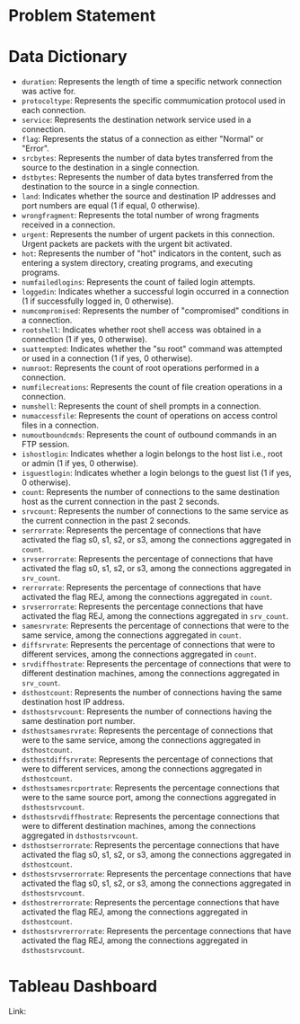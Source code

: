 # Problem Statement


# Data Dictionary
- `duration`: Represents the length of time a specific network connection was active for.
- `protocoltype`: Represents the specific commumication protocol used in each connection.
- `service`: Represents the destination network service used in a connection.
- `flag`: Represents the status of a connection as either "Normal" or "Error".
- `srcbytes`: Represents the number of data bytes transferred from the source to the destination in a single connection.
- `dstbytes`: Represents the number of data bytes transferred from the destination to the source in a single connection.
- `land`: Indicates whether the source and destination IP addresses and port numbers are equal (1 if equal, 0 otherwise).
- `wrongfragment`: Represents the total number of wrong fragments received in a connection.
- `urgent`: Represents the number of urgent packets in this connection. Urgent packets are packets with the urgent bit activated.
- `hot`: Represents the number of "hot" indicators in the content, such as entering a system directory, creating programs, and executing programs.
- `numfailedlogins`: Represents the count of failed login attempts.
- `loggedin`: Indicates whether a successful login occurred in a connection (1 if successfully logged in, 0 otherwise).
- `numcompromised`: Represents the number of "compromised" conditions in a connection.
- `rootshell`: Indicates whether root shell access was obtained in a connection (1 if yes, 0 otherwise).
- `suattempted`: Indicates whether the "su root" command was attempted or used in a connection (1 if yes, 0 otherwise).
- `numroot`: Represents the count of root operations performed in a connection.
- `numfilecreations`: Represents the count of file creation operations in a connection.
- `numshell`: Represents the count of shell prompts in a connection.
- `numaccessfile`: Represents the count of operations on access control files in a connection.
- `numoutboundcmds`: Represents the count of outbound commands in an FTP session.
- `ishostlogin`: Indicates whether a login belongs to the host list i.e., root or admin (1 if yes, 0 otherwise).
- `isguestlogin`: Indicates whether a login belongs to the guest list (1 if yes, 0 otherwise).
- `count`: Represents the number of connections to the same destination host as the current connection in the past 2 seconds.
- `srvcount`: Represents the number of connections to the same service as the current connection in the past 2 seconds.
- `serrorrate`: Represents the percentage of connections that have activated the flag s0, s1, s2, or s3, among the connections aggregated in `count`.
- `srvserrorrate`: Represents the percentage of connections that have activated the flag s0, s1, s2, or s3, among the connections aggregated in `srv_count`.
- `rerrorrate`: Represents the percentage of connections that have activated the flag REJ, among the connections aggregated in `count`.
- `srvserrorrate`: Represents the percentage connections that have activated the flag REJ, among the connections aggregated in `srv_count`.
- `samesrvrate`: Represents the percentage of connections that were to the same service, among the connections aggregated in `count`.
- `diffsrvrate`: Represents the percentage of connections that were to different services, among the connections aggregated in `count`.
- `srvdiffhostrate`: Represents the percentage of connections that were to different destination machines, among the connections aggregated in `srv_count`.
- `dsthostcount`: Represents the number of connections having the same destination host IP address.
- `dsthostsrvcount`: Represents the number of connections having the same destination port number.
- `dsthostsamesrvrate`: Represents the percentage of connections that were to the same service, among the connections aggregated in `dsthostcount`.
- `dsthostdiffsrvrate`: Represents the percentage of connections that were to different services, among the connections aggregated in `dsthostcount`.
- `dsthostsamesrcportrate`: Represents the percentage connections that were to the same source port, among the connections aggregated in `dsthostsrvcount`.
- `dsthostsrvdiffhostrate`: Represents the percentage connections that were to different destination machines, among the connections aggregated in `dsthostsrvcount`.
- `dsthostserrorrate`: Represents the percentage connections that have activated the flag s0, s1, s2, or s3, among the connections aggregated in `dsthostcount`.
- `dsthostsrvserrorrate`: Represents the percentage connections that have activated the flag s0, s1, s2, or s3, among the connections aggregated in `dsthostsrvcount`.
- `dsthostrerrorrate`: Represents the percentage connections that have activated the flag REJ, among the connections aggregated in `dsthostcount`.
- `dsthostsrvrerrorrate`: Represents the percentage connections that have activated the flag REJ, among the connections aggregated in `dsthostsrvcount`.


# Tableau Dashboard

Link: 

### 